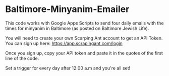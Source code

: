 # Baltimore-Minyanim-Emailer
This code works with Google Apps Scripts to send four daily emails with the times for minyanim in Baltimore (as posted on Baltimore Jewish Life).

You will need to create your own Scarping Ant account to get an API Token. You can sign up here: https://app.scrapingant.com/login

Once you sign up, copy your API token and paste it in the quotes of the first line of the code.

Set a trigger for every day after 12:00 a.m and you're all set!
